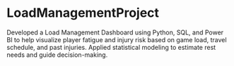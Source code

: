 # LoadManagementProject
Developed a Load Management Dashboard using Python, SQL, and Power BI to help visualize player fatigue and injury risk based on game load, travel schedule, and past injuries. Applied statistical modeling to estimate rest needs and guide decision-making.
